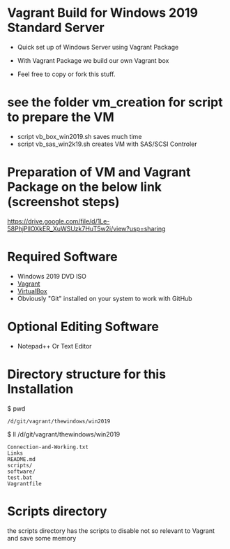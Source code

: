 # Vagrant Build for Windows 2019 Standard Server
* Quick set up of Windows Server using Vagrant Package
* With Vagrant Package we build our own Vagrant box

* Feel free to copy or fork this stuff. 

# see the folder vm_creation for script to prepare the VM 
* script vb_box_win2019.sh saves much time
* script vb_sas_win2k19.sh creates VM with SAS/SCSI Controler

# Preparation of VM and Vagrant Package on the below link (screenshot steps)
https://drive.google.com/file/d/1Le-58PhjPllOXkER_XuWSUzk7HuT5w2i/view?usp=sharing

# Required Software
* Windows 2019 DVD ISO 
* [Vagrant](https://www.vagrantup.com/downloads.html)
* [VirtualBox](https://www.virtualbox.org/wiki/Downloads)
* Obviously "Git" installed on your system to work with GitHub

# Optional Editing Software

* Notepad++ Or Text Editor

# Directory structure for this Installation

$ pwd
```
/d/git/vagrant/thewindows/win2019
```
$ ll /d/git/vagrant/thewindows/win2019
```
Connection-and-Working.txt
Links
README.md
scripts/
software/
test.bat
Vagrantfile
```
# Scripts directory 
the scripts directory has the scripts to disable not so relevant to Vagrant and save some memory

